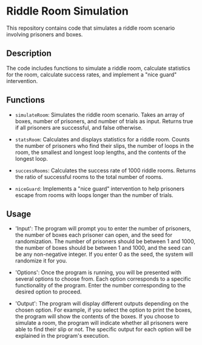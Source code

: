 # Riddle Room Simulation

This repository contains code that simulates a riddle room scenario involving prisoners and boxes.

## Description

The code includes functions to simulate a riddle room, calculate statistics for the room, calculate success rates, and implement a "nice guard" intervention.

## Functions

- `simulateRoom`: Simulates the riddle room scenario. Takes an array of boxes, number of prisoners, and number of trials as input. Returns true if all prisoners are successful, and false otherwise.

- `statsRoom`: Calculates and displays statistics for a riddle room. Counts the number of prisoners who find their slips, the number of loops in the room, the smallest and longest loop lengths, and the contents of the longest loop.

- `successRooms`: Calculates the success rate of 1000 riddle rooms. Returns the ratio of successful rooms to the total number of rooms.

- `niceGuard`: Implements a "nice guard" intervention to help prisoners escape from rooms with loops longer than the number of trials.

## Usage

- 'Input':
The program will prompt you to enter the number of prisoners, the number of boxes each prisoner can open, and the seed for randomization. The number of prisoners should be between 1 and 1000, the number of boxes should be between 1 and 1000, and the seed can be any non-negative integer. If you enter 0 as the seed, the system will randomize it for you.

- 'Options':
Once the program is running, you will be presented with several options to choose from. Each option corresponds to a specific functionality of the program. Enter the number corresponding to the desired option to proceed.

- 'Output':
The program will display different outputs depending on the chosen option. For example, if you select the option to print the boxes, the program will show the contents of the boxes. If you choose to simulate a room, the program will indicate whether all prisoners were able to find their slip or not. The specific output for each option will be explained in the program's execution.
